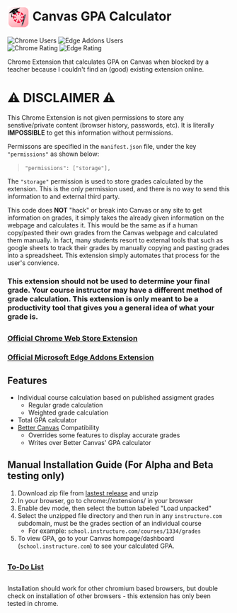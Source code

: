 # <img src="logo.png" width="50" style="vertical-align: middle;"> Canvas GPA Calculator 
![Chrome Users](https://img.shields.io/chrome-web-store/users/hedjldnoldbeihmghalfbkaobifigmhi?style=for-the-badge&label=Chrome%20Users:&labelColor=4285F4&labelColor=4285F4&color=4285F4) ![Edge Addons Users](https://img.shields.io/badge/dynamic/json?label=Edge%20Addons%20Users:\&query=%24.activeInstallCount\&url=https%3A%2F%2Fmicrosoftedge.microsoft.com%2Faddons%2Fgetproductdetailsbycrxid%2Fkjljmlkojppfklkhdifcbbkhbalhmgfm\&style=for-the-badge\&logo=microsoft-edge\&color=4285F4\&labelColor=4285F4\&labelColor=4285F4)\
![Chrome Rating](https://img.shields.io/chrome-web-store/stars/hedjldnoldbeihmghalfbkaobifigmhi?style=for-the-badge&label=Chrome%20Rating:&labelColor=4285F4&labelColor=4285F4&color=4285F4) ![Edge Rating](https://img.shields.io/badge/Edge%20Addons%20Rating%3A-None-4285F4?style=for-the-badge&logo=microsoft-edge&labelColor=4285F4&labelColor=4285F4)






Chrome Extension that calculates GPA on Canvas when blocked by a teacher because I couldn't find an (good) existing extension online.


# **⚠ DISCLAIMER ⚠**
This Chrome Extension is not given permissions to store any senstive/private content (browser history, passwords, etc). It is literally **IMPOSSIBLE** to get this information without permissions. 

Permissons are specified in the `manifest.json` file, under the key `"permissions"` as shown below:

> `"permissions": ["storage"],`

The `"storage"` permission is used to store grades calculated by the extension. This is the only permission used, and there is no way to send this information to and external third party. 

This code does **NOT** "hack" or break into Canvas or any site to get information on grades, it simply takes the already given information on the webpage and calculates it. This would be the same as if a human copy/pasted their own grades from the Canvas webpage and calculated them manually. In fact, many students resort to external tools that such as google sheets to track their grades by manually copying and pasting grades into a spreadsheet. This extension simply automates that process for the user's convience. 

### **This extension should not be used to determine your final grade. Your course instructor may have a different method of grade calculation. This extension is only meant to be a productivity tool that gives you a general idea of what your grade is.**

##

### [Official Chrome Web Store Extension](https://chromewebstore.google.com/detail/canvas-gpa-calculator/hedjldnoldbeihmghalfbkaobifigmhi) 
### [Official Microsoft Edge Addons Extension](https://microsoftedge.microsoft.com/addons/detail/canvas-gpa-calculator/kjljmlkojppfklkhdifcbbkhbalhmgfm) 




##

## Features
- Individual course calculation based on published assigment grades
   - Regular grade calculation
   - Weighted grade calculation
- Total GPA calculator
- [Better Canvas](https://chromewebstore.google.com/detail/better-canvas/cndibmoanboadcifjkjbdpjgfedanolh) Compatibility
   - Overrides some features to display accurate grades
   - Writes over Better Canvas' GPA calculator
## Manual Installation Guide (For Alpha and Beta testing only)
1. Download zip file from [lastest release](https://github.com/gavin-ho1/canvas-gpa-calculator/releases/latest) and unzip
2. In your browser, go to chrome://extensions/ in your browser
3. Enable dev mode, then select the button labeled "Load unpacked"
4. Select the unzipped file directory and then run in any `instructure.com` subdomain, must be the grades section of an individual course
   - For example: `school.instructure.com/courses/1334/grades`
5. To view GPA, go to your Canvas hompage/dashboard (`school.instructure.com`) to see your calculated GPA. 

##

### [To-Do List](/To-Do.md)

##

Installation should work for other chromium based browsers, but double check on installation of other browsers - this extension has only been tested in chrome.

